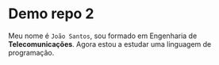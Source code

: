 # Demo repo 2

Meu nome é `João Santos`, sou formado em Engenharia de **Telecomunicações**.
Agora estou a estudar uma linguagem de programação.
